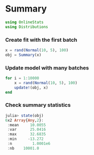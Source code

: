 
# Summary


````julia
using OnlineStats
using Distributions
````





### Create fit with the first batch
````julia
x = rand(Normal(10, 5), 100)
obj = Summary(x)
````





### Update model with many batches
````julia
for i = 1:10000
    x = rand(Normal(10, 5), 100)
    update!(obj, x)
end
````





### Check summary statistics
````julia
julia> state(obj)
6x2 Array{Any,2}:
 :mean     10.0055  
 :var      25.0416  
 :max      32.6835  
 :min     -13.272   
 :n         1.0001e6
 :nb    10001.0     

````


